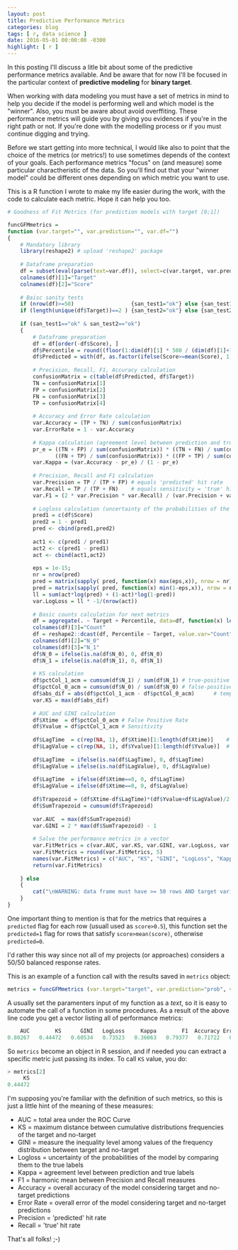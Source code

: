 ```yaml
---
layout: post
title: Predictive Performance Metrics
categories: blog
tags: [ r, data science ]
date: 2016-05-01 00:00:00 -0300
highlight: [ r ]
---
```


In this posting I'll discuss a litle bit about some of the predictive performance metrics available. And be aware that for now I'll be focused in the particular context of **predictive modeling** for **binary target**.

When working with data modeling you must have a set of metrics in mind to help you decide if the model is performing well and which model is the "winner". Also, you must be aware about avoid overffiting. These performance metrics will guide you by giving you evidences if you're in the right path or not. If you're done with the modelling process or if you must continue digging and trying.

Before we start getting into more technical, I would like also to point that the choice of the metrics (or metrics!) to use sometimes depends of the context of your goals. Each performance metrics "focus" on (and measure) some particular charactheristic of the data. So you'll find out that your "winner model" could be different ones depending on which metric you want to use.

This is a R function I wrote to make my life easier during the work, with the code to calculate each metric. Hope it can help you too.

```r
# Goodness of Fit Metrics (for prediction models with target [0;1])

funcGFMmetrics = 
function (var.target="", var.prediction="", var.df="")
{
    # Mandatory library
    library(reshape2) # upload 'reshape2' package
    
    # Dataframe preparation
    df = subset(eval(parse(text=var.df)), select=c(var.target, var.prediction))
    colnames(df)[1]="Target"
    colnames(df)[2]="Score"
    
    # Baisc sanity tests
    if (nrow(df)>=50)                  {san_test1="ok"} else {san_test1="nok"}
    if (length(unique(df$Target))==2 ) {san_test2="ok"} else {san_test2="nok"}
    
    if (san_test1=="ok" & san_test2=="ok")
    {
        # Dataframe preparation
        df = df[order(-df$Score), ]
        df$Percentile = round((floor(1:dim(df)[1] * 500 / (dim(df)[1]+1)) + 1) * (100/500), 0)
        df$Predicted = with(df, as.factor(ifelse(Score>=mean(Score), 1, 0)))
        
        # Precision, Recall, F1, Accuracy calculation
        confusionMatrix = c(table(df$Predicted, df$Target))
        TN = confusionMatrix[1]
        FP = confusionMatrix[2]
        FN = confusionMatrix[3]
        TP = confusionMatrix[4]
        
        # Accuracy and Error Rate calculation
        var.Accuracy = (TP + TN) / sum(confusionMatrix)
        var.ErrorRate = 1 - var.Accuracy
        
        # Kappa calculation (agreement level between prediction and true labels)
        pr_e = ((TN + FP) / sum(confusionMatrix)) * ((TN + FN) / sum(confusionMatrix)) +
               ((FN + TP) / sum(confusionMatrix)) * ((FP + TP) / sum(confusionMatrix))
        var.Kappa = (var.Accuracy - pr_e) / (1 - pr_e)
        
        # Precision, Recall and F1 calculation
        var.Precision = TP / (TP + FP) # equals 'predicted' hit rate   
        var.Recall = TP / (TP + FN)    # equals sensitivity = 'true' hit rate
        var.F1 = (2 * var.Precision * var.Recall) / (var.Precision + var.Recall) # harmonic mean
        
        # Logloss calculation (uncertainty of the probabilities of the model by comparing them to the true labels)
        pred1 = c(df$Score)
        pred2 = 1 - pred1
        pred <- cbind(pred1,pred2)
        
        act1 <- c(pred1 / pred1)
        act2 <- c(pred1 - pred1)
        act <- cbind(act1,act2)
    
        eps = 1e-15;
        nr = nrow(pred)
        pred = matrix(sapply( pred, function(x) max(eps,x)), nrow = nr)      
        pred = matrix(sapply( pred, function(x) min(1-eps,x)), nrow = nr)
        ll = sum(act*log(pred) + (1-act)*log(1-pred))
        var.LogLoss = ll * -1/(nrow(act))
        
        # Basic counts calculation for next metrics
        df = aggregate(. ~ Target + Percentile, data=df, function(x) length(x))
        colnames(df)[3]="Count"
        df = reshape2::dcast(df, Percentile ~ Target, value.var="Count")
        colnames(df)[2]="N_0"
        colnames(df)[3]="N_1"
        df$N_0 = ifelse(is.na(df$N_0), 0, df$N_0)
        df$N_1 = ifelse(is.na(df$N_1), 0, df$N_1)
    
        # KS calculation
        df$pctCol_1_acm = cumsum(df$N_1) / sum(df$N_1) # true-positive (Sensitivity)
        df$pctCol_0_acm = cumsum(df$N_0) / sum(df$N_0) # false-positive
        df$abs_dif = abs(df$pctCol_1_acm - df$pctCol_0_acm)      # temporary
        var.KS = max(df$abs_dif)
    
        # AUC and GINI calculation
        df$Xtime  = df$pctCol_0_acm # False Positive Rate
        df$Yvalue = df$pctCol_1_acm # Sensitivity
    
        df$LagTime  = c(rep(NA, 1), df$Xtime)[1:length(df$Xtime)]    # ~lag() function in R
        df$LagValue = c(rep(NA, 1), df$Yvalue)[1:length(df$Yvalue)]  # ~lag() function in R
    
        df$LagTime  = ifelse(is.na(df$LagTime), 0, df$LagTime)
        df$LagValue = ifelse(is.na(df$LagValue), 0, df$LagValue)
    
        df$LagTime  = ifelse(df$Xtime==0, 0, df$LagTime)
        df$LagValue = ifelse(df$Xtime==0, 0, df$LagValue)
    
        df$Trapezoid = (df$Xtime-df$LagTime)*(df$Yvalue+df$LagValue)/2
        df$SumTrapezoid = cumsum(df$Trapezoid)
    
        var.AUC  = max(df$SumTrapezoid)
        var.GINI = 2 * max(df$SumTrapezoid) - 1
        
        # Salve the performance metrics in a vector
        var.FitMetrics = c(var.AUC, var.KS, var.GINI, var.LogLoss, var.Kappa, var.F1, var.Accuracy, var.ErrorRate, var.Precision, var.Recall)
        var.FitMetrics = round(var.FitMetrics, 5)
        names(var.FitMetrics) = c("AUC", "KS", "GINI", "LogLoss", "Kappa", "F1", "Accuracy", "ErrorRate", "Precision", "Recall")
        return(var.FitMetrics)
        
    } else
    {
        cat("\nWARNING: data frame must have >= 50 rows AND target variable must be of length 2!\n")
    }
}
```

One important thing to mention is that for the metrics that requires a `predicted` flag for each row (usuall used as `score>0.5`), this function set the `predicted=1` flag for rows that satisfy `score>mean(score)`, otherwise `predicted=0`.

I'd rather this way since not all of my projects (or approaches) considers a 50/50 balanced response rates.

This is an example of a function call with the results saved in `metrics` object:

```r
metrics = funcGFMmetrics (var.target="target", var.prediction="prob", var.df="df")    
```

A usually set the paramenters input of my function as a *text*, so it is easy to automate the call of a function in some procedures. As a result of the above line code you get a vector listing all of performance metrics:

```r
    AUC        KS      GINI   LogLoss     Kappa        F1  Accuracy ErrorRate Precision    Recall 
0.80267   0.44472   0.60534   0.73523   0.36063   0.79377   0.71722   0.28278   0.89089   0.71575
```

So `metrics` become an object in R session, and if needed you can extract a specific metric just passing its index. To call `KS` value, you do:

```r
> metrics[2]
     KS 
0.44472
```

I'm supposing you're familiar with the definition of such metrics, so this is just a little hint of the meaning of these measures:

- AUC        = total area under the ROC Curve
- KS         = maximum distance between cumulative distributions frequencies of the target and no-target
- GINI       = measure the inequality level among values of the frequency distribution between target and no-target
- Logloss    = uncertainty of the probabilities of the model by comparing them to the true labels
- Kappa      = agreement level between prediction and true labels
- F1         = harmonic mean between Precision and Recall measures
- Accuracy   = overall accuracy of the model considering target and no-target predictions
- Error Rate = overall error of the model considering target and no-target predictions
- Precision  = 'predicted' hit rate
- Recall     = 'true' hit rate

That's all folks! ;-)
<br><br>
